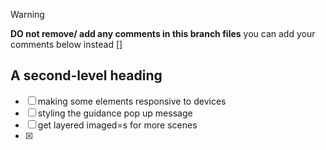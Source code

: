> [!WARNING]
> **DO not remove/ add any comments in this branch files**
> you can add your comments below instead
> []

## A second-level heading
- [ ] making some elements responsive to devices
- [ ] styling the guidance pop up message 
- [ ] get layered imaged=s for more scenes 
- [x]
